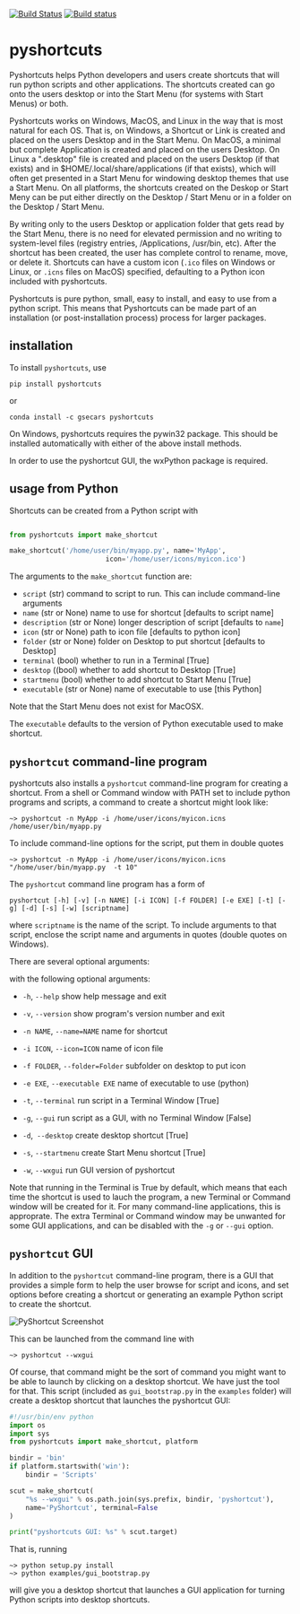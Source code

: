 [![Build Status](https://travis-ci.com/newville/pyshortcuts.svg?branch=master)](https://travis-ci.com/newville/pyshortcuts)
[![Build status](https://ci.appveyor.com/api/projects/status/ro3b3ytjjjrkhun6/branch/master?svg=true)](https://ci.appveyor.com/project/newville/pyshortcuts/branch/master)

# pyshortcuts


Pyshortcuts helps Python developers and users create shortcuts that will
run python scripts and other applications.  The shortcuts created can go
onto the users desktop or into the Start Menu (for systems with Start
Menus) or both.

Pyshortcuts works on Windows, MacOS, and Linux in the way that is most
natural for each OS.  That is, on Windows, a Shortcut or Link is created
and placed on the users Desktop and in the Start Menu. On MacOS, a minimal
but complete Application is created and placed on the users Desktop.  On
Linux a ".desktop" file is created and placed on the users Desktop (if that
exists) and in $HOME/.local/share/applications (if that exists), which will
often get presented in a Start Menu for windowing desktop themes that use a
Start Menu.  On all platforms, the shortcuts created on the Deskop or Start
Meny can be put either directly on the Desktop / Start Menu or in a folder
on the Desktop / Start Menu.

By writing only to the users Desktop or application folder that gets read
by the Start Menu, there is no need for elevated permission and no writing
to system-level files (registry entries, /Applications, /usr/bin, etc).
After the shortcut has been created, the user has complete control to
rename, move, or delete it.  Shortcuts can have a custom icon (`.ico` files
on Windows or Linux, or `.icns` files on MacOS) specified, defaulting to a
Python icon included with pyshortcuts.

Pyshortcuts is pure python, small, easy to install, and easy to use from a
python script.   This means that Pyshortcuts can be made part of an
installation (or post-installation process) process for larger packages.

## installation

To install `pyshortcuts`, use

```
pip install pyshortcuts
```

or

```
conda install -c gsecars pyshortcuts
```

On Windows, pyshortcuts requires the pywin32 package. This should be installed
automatically with either of the above install methods.

In order to use the pyshortcut GUI, the wxPython package is required.

## usage from Python

Shortcuts can be created from a Python script with

```python

from pyshortcuts import make_shortcut

make_shortcut('/home/user/bin/myapp.py', name='MyApp',
                        icon='/home/user/icons/myicon.ico')
```

The arguments to the `make_shortcut` function are:

  * `script`      (str) command to script to run. This can include command-line arguments
  * `name`        (str or None) name to use for shortcut [defaults to script name]
  * `description` (str or None) longer description of script [defaults to `name`]
  * `icon`        (str or None) path to icon file [defaults to python icon]
  * `folder`      (str or None) folder on Desktop to put shortcut [defaults to Desktop]
  * `terminal`    (bool) whether to run in a Terminal [True]
  * `desktop`  ((bool) whether to add shortcut to Desktop [True]
  * `startmenu`   (bool) whether to add shortcut to Start Menu [True]
  * `executable`  (str or None) name of executable to use [this Python]

Note that the Start Menu does not exist for MacOSX.

The `executable` defaults to the version of Python executable used to make shortcut.


##  `pyshortcut` command-line program

pyshortcuts also installs a `pyshortcut` command-line program for creating a shortcut.
From a shell or Command window with PATH set to include python programs and scripts,
a command to create a shortcut might look like:

```
~> pyshortcut -n MyApp -i /home/user/icons/myicon.icns  /home/user/bin/myapp.py
```

To include command-line options for the script, put them in double quotes

```
~> pyshortcut -n MyApp -i /home/user/icons/myicon.icns "/home/user/bin/myapp.py  -t 10"
```

The `pyshortcut` command line program has a form of

```
pyshortcut [-h] [-v] [-n NAME] [-i ICON] [-f FOLDER] [-e EXE] [-t] [-g] [-d] [-s] [-w] [scriptname]
```

where `scriptname` is the name of the script.  To include arguments to that
script, enclose the script name and arguments in quotes (double quotes on
Windows).


There are several optional arguments:



with the following optional arguments:

  * `-h`, `--help`      show help message and exit
  * `-v`, `--version`   show program's version number and exit
  * `-n NAME`, `--name=NAME` name for shortcut
  * `-i ICON`, `--icon=ICON` name of icon file
  * `-f FOLDER`, `--folder=Folder` subfolder on desktop to put icon
  * `-e EXE`, `--executable EXE`     name of executable to use (python)

  * `-t`, `--terminal` run script in a Terminal Window [True]
  * `-g`, `--gui`      run script as a GUI, with no Terminal Window [False]
  * `-d`,` --desktop`         create desktop shortcut [True]
  * `-s`, `--startmenu`       create Start Menu shortcut [True]
  * `-w`, `--wxgui`    run GUI version of pyshortcut

Note that running in the Terminal is True by default, which means that each
time the shortcut is used to lauch the program, a new Terminal or Command
window will be created for it.  For many command-line applications, this is
approprate.  The extra Terminal or Command window may be unwanted for some GUI
applications, and can be disabled with the `-g` or `--gui` option.


## `pyshortcut` GUI

In addition to the `pyshortcut` command-line program, there is a GUI that provides
a simple form to help the user browse for script and icons, and set options before
creating a shortcut or generating an example Python script to create the shortcut.

![PyShortcut Screenshot](doc/pyshortcutgui_screenshot.png)

This can be launched from the command line with

```
~> pyshortcut --wxgui
```

Of course, that command might be the sort of command you might want to be able
to launch by clicking on a desktop shortcut.  We have just the tool for
that. This script (included as `gui_bootstrap.py` in the `examples` folder)
will create a desktop shortcut that launches the pyshortcut GUI:

```python
#!/usr/bin/env python
import os
import sys
from pyshortcuts import make_shortcut, platform

bindir = 'bin'
if platform.startswith('win'):
    bindir = 'Scripts'

scut = make_shortcut(
    "%s --wxgui" % os.path.join(sys.prefix, bindir, 'pyshortcut'),
    name='PyShortcut', terminal=False
)

print("pyshortcuts GUI: %s" % scut.target)
```

That is, running

```
~> python setup.py install
~> python examples/gui_bootstrap.py
```

will give you a desktop shortcut that launches a GUI application for turning
Python scripts into desktop shortcuts.
